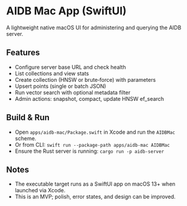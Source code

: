 # AIDB Mac App (SwiftUI)

A lightweight native macOS UI for administering and querying the AIDB server.

## Features
- Configure server base URL and check health
- List collections and view stats
- Create collection (HNSW or brute‑force) with parameters
- Upsert points (single or batch JSON)
- Run vector search with optional metadata filter
- Admin actions: snapshot, compact, update HNSW ef_search

## Build & Run
- Open `apps/aidb-mac/Package.swift` in Xcode and run the `AIDBMac` scheme.
- Or from CLI: `swift run --package-path apps/aidb-mac AIDBMac`
- Ensure the Rust server is running: `cargo run -p aidb-server`

## Notes
- The executable target runs as a SwiftUI app on macOS 13+ when launched via Xcode.
- This is an MVP; polish, error states, and design can be improved.

